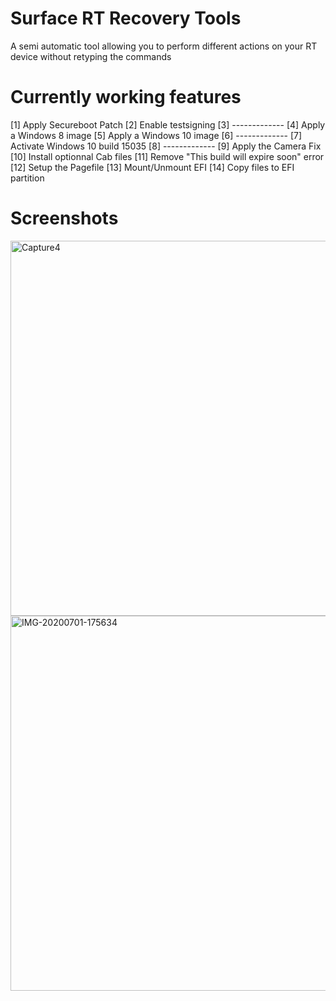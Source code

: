 # Surface RT Recovery Tools
A semi automatic tool allowing you to perform different actions on your RT device without retyping the commands

# Currently working features

[1] Apply Secureboot Patch
[2] Enable testsigning
[3] -------------
[4] Apply a Windows 8 image
[5] Apply a Windows 10 image
[6] -------------
[7] Activate Windows 10 build 15035
[8] -------------
[9] Apply the Camera Fix
[10] Install optionnal Cab files
[11] Remove "This build will expire soon" error
[12] Setup the Pagefile
[13] Mount/Unmount EFI
[14] Copy files to EFI partition

# Screenshots
<img src="https://i.postimg.cc/d3WzjkYQ/Capture4.png" width="600" alt="Capture4"/><img src="https://i.postimg.cc/v83FsjVR/IMG-20200701-175634.jpg" width="600" alt="IMG-20200701-175634"/>
